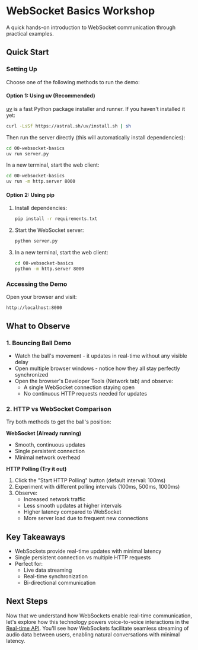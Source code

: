# WebSocket Basics Workshop

A quick hands-on introduction to WebSocket communication through practical examples.

## Quick Start

### Setting Up

Choose one of the following methods to run the demo:

#### Option 1: Using uv (Recommended)
[uv](https://github.com/astral-sh/uv) is a fast Python package installer and runner. If you haven't installed it yet:
```bash
curl -LsSf https://astral.sh/uv/install.sh | sh
```

Then run the server directly (this will automatically install dependencies):
```bash
cd 00-websocket-basics
uv run server.py
```

In a new terminal, start the web client:
```bash
cd 00-websocket-basics
uv run -m http.server 8000
```

#### Option 2: Using pip
1. Install dependencies:
   ```bash
   pip install -r requirements.txt
   ```

2. Start the WebSocket server:
   ```bash
   python server.py
   ```

3. In a new terminal, start the web client:
   ```bash
   cd 00-websocket-basics
   python -m http.server 8000
   ```

### Accessing the Demo

Open your browser and visit:
```
http://localhost:8000
```

## What to Observe

### 1. Bouncing Ball Demo
- Watch the ball's movement - it updates in real-time without any visible delay
- Open multiple browser windows - notice how they all stay perfectly synchronized
- Open the browser's Developer Tools (Network tab) and observe:
  - A single WebSocket connection staying open
  - No continuous HTTP requests needed for updates

### 2. HTTP vs WebSocket Comparison
Try both methods to get the ball's position:

**WebSocket (Already running)**
- Smooth, continuous updates
- Single persistent connection
- Minimal network overhead

**HTTP Polling (Try it out)**
1. Click the "Start HTTP Polling" button (default interval: 100ms)
2. Experiment with different polling intervals (100ms, 500ms, 1000ms)
3. Observe:
   - Increased network traffic
   - Less smooth updates at higher intervals
   - Higher latency compared to WebSocket
   - More server load due to frequent new connections

## Key Takeaways

- WebSockets provide real-time updates with minimal latency
- Single persistent connection vs multiple HTTP requests
- Perfect for:
  - Live data streaming
  - Real-time synchronization
  - Bi-directional communication

## Next Steps

Now that we understand how WebSockets enable real-time communication, let's explore how this technology powers voice-to-voice interactions in the [Real-time API](../01-getting-started-function-calling/README.md). You'll see how WebSockets facilitate seamless streaming of audio data between users, enabling natural conversations with minimal latency.
